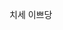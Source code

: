 치세 이쁘당

<imng src='https://user-images.githubusercontent.com/129668361/247460959-16da459d-0384-4d05-801b-d8d57b3e59bb.jpg'>
